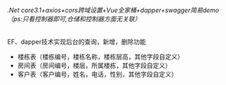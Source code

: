 <h6>.Net core3.1+axios+cors跨域设置+Vue全家桶+dapper+swagger简易demo（ps:只看控制器即可,仓储和控制器方面无关联）</h6>
<h7>EF、dapper技术实现后台的查询，新增，删除功能</h7>
<ul>
  <li>楼栋表（楼栋编号，楼栋名称，楼栋层高，其他字段自定义）</li>
  <li>房间表（房间编号，楼层，所属楼栋，其他字段自定义）</li>
<li>客户表（客户编号，姓名，电话，性别，其他字段自定义）</li>
</ul>
